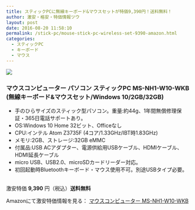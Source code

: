 ```yaml
---
title: スティックPCに無線キーボード&マウスセットが特価9,390円！送料無料！
author: 激安・格安・特価情報ツウ
layout: post
date: 2016-08-20 11:58:10
permalink: /stick-pc/mouse-stick-pc-wireless-set-9390-amazon.html
categories:
  - スティックPC
  - キーボード
  - マウス
---
```


<div class="img-bg2 img_L">
<a  href="https://www.amazon.co.jp/gp/product/B01HPIPDTM/ref=as_li_qf_sp_asin_il?ie=UTF8&camp=247&creative=1211&creativeASIN=B01HPIPDTM&linkCode=as2&tag=tokkajohotsu-22" target="_blank"><img border="0" src="//ws-fe.amazon-adsystem.com/widgets/q?_encoding=UTF8&ASIN=B01HPIPDTM&Format=_SL160_&ID=AsinImage&MarketPlace=JP&ServiceVersion=20070822&WS=1&tag=tokkajohotsu-22" ></a><img src="//ir-jp.amazon-adsystem.com/e/ir?t=tokkajohotsu-22&l=as2&o=9&a=B01HPIPDTM" width="1" height="1" border="0" alt="" style="border:none !important; margin:0px !important;" />
</div>

### マウスコンピューター パソコン スティックPC MS-NH1-W10-WKB (無線キーボード&マウスセット/Windows 10/2GB/32GB)
<!--more-->

* 手のひらサイズのスティック型パソコン。重量:約44g、1年間無償修理保証・365日電話サポートあり。
* OS:Windows 10 Home 32ビット、Officeなし
* CPU:インテル Atom Z3735F (4コア/1.33GHz/IBT時1.83GHz)
* メモリ:2GB、ストレージ:32GB eMMC
* 付属品:USB ACアダプター、電源供給用USBケーブル、HDMIケーブル、HDMI延長ケーブル
* micro USB、USB2.0、microSDカードリーダー対応。
* 初回起動時Bluetoothキーボード・マウス使用不可。別途USBタイプ必要。

<br clear="all" />激安特価 <span class="tokka-price"><strong>9,390</strong></span> 円（税込）**送料無料**

Amazonにて激安特価情報を見る： <span class="fs150p"><a href="https://www.amazon.co.jp/gp/product/B01HPIPDTM/ref=as_li_qf_sp_asin_il?ie=UTF8&camp=247&creative=1211&creativeASIN=B01HPIPDTM&linkCode=as2&tag=tokkajohotsu-22" target="_blank">マウスコンピューター MS-NH1-W10-WKB</a></span>

